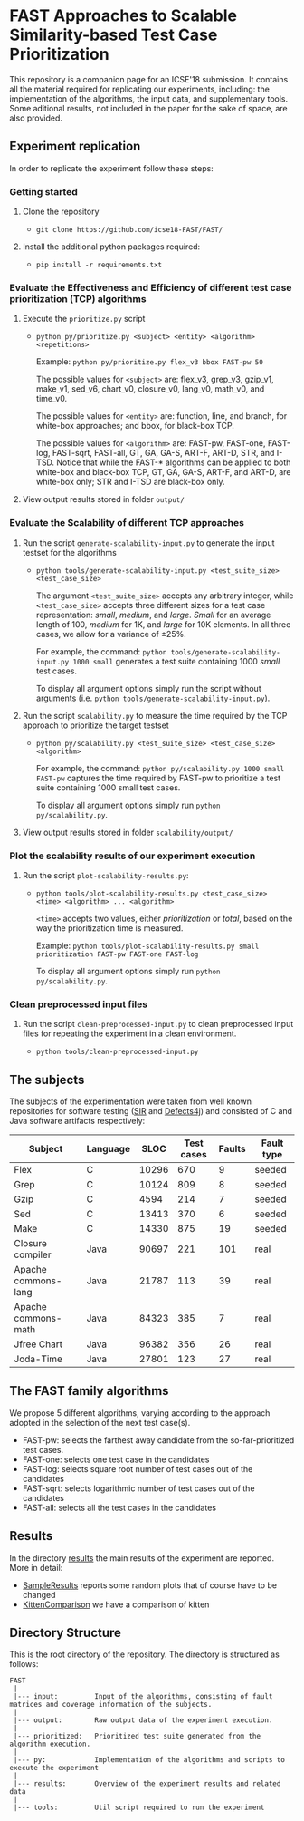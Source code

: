 # FAST Approaches to Scalable Similarity-based Test Case Prioritization

This repository is a companion page for an ICSE'18 submission.
It contains all the material required for replicating our experiments, including: the implementation of the algorithms, the input data, and supplementary tools. Some aditional results, not included in the paper for the sake of space, are also provided.
 
Experiment replication
---------------
In order to replicate the experiment follow these steps:

### Getting started

1. Clone the repository 
   - `git clone https://github.com/icse18-FAST/FAST/`
 
2. Install the additional python packages required:
   - `pip install -r requirements.txt`

### Evaluate the Effectiveness and Efficiency of different test case prioritization (TCP) algorithms

1. Execute the `prioritize.py` script 
   - `python py/prioritize.py <subject> <entity> <algorithm> <repetitions>`
   
      Example: `python py/prioritize.py flex_v3 bbox FAST-pw 50`
      
      The possible values for `<subject>` are: flex_v3, grep_v3, gzip_v1, make_v1, sed_v6, chart_v0, closure_v0, lang_v0, math_v0, and time_v0.
 
      The possible values for `<entity>` are: function, line, and branch, for white-box approaches; and bbox, for black-box TCP.
      
      The possible values for `<algorithm>` are: FAST-pw, FAST-one, FAST-log, FAST-sqrt, FAST-all, GT, GA, GA-S, ART-F, ART-D, STR, and I-TSD. Notice that while the FAST-* algorithms can be applied to both white-box and black-box TCP, GT, GA, GA-S, ART-F, and ART-D, are white-box only; STR and I-TSD are black-box only.

2. View output results stored in folder `output/`

### Evaluate the Scalability of different TCP approaches

1. Run the script  `generate-scalability-input.py` to generate the input testset for the algorithms
   - `python tools/generate-scalability-input.py <test_suite_size> <test_case_size>`

      The argument `<test_suite_size>` accepts any arbitrary integer, while `<test_case_size>` accepts three different sizes for a test case representation: *small*, *medium*, and *large*. *Small* for an average length of 100, *medium* for 1K, and *large* for 10K elements. In all three cases, we allow for a variance of ±25%.

      For example, the command: `python tools/generate-scalability-input.py 1000 small` generates a test suite containing 1000 *small* test cases.

      To display all argument options simply run the script without arguments (i.e. `python tools/generate-scalability-input.py`).

2. Run the script `scalability.py` to measure the time required by the TCP approach to prioritize the target testset
   - `python py/scalability.py <test_suite_size> <test_case_size> <algorithm>`
   
      For example, the command: `python py/scalability.py 1000 small FAST-pw` captures the time required by FAST-pw to prioritize a test suite containing 1000 small test cases. 
   
      To display all argument options simply run `python py/scalability.py`.
   
3. View output results stored in folder `scalability/output/`
 
### Plot the scalability results of our experiment execution

 1. Run the script `plot-scalability-results.py`:
    
    - `python tools/plot-scalability-results.py <test_case_size> <time> <algorithm> ... <algorithm>`

      `<time>` accepts two values, either *prioritization* or *total*, based on the way the prioritization time is measured.
   
      Example: `python tools/plot-scalability-results.py small prioritization FAST-pw FAST-one FAST-log`
 
      To display all argument options simply run `python py/scalability.py`.

### Clean preprocessed input files

 1. Run the script `clean-preprocessed-input.py` to clean preprocessed input files for repeating the experiment in a clean environment.
 
    - `python tools/clean-preprocessed-input.py`

The subjects
---------------
The subjects of the experimentation were taken from well known repositories for software testing ([SIR][sir] and [Defects4j][defects4j]) and consisted of C and Java software artifacts respectively: 

|   Subject            | Language         | SLOC           | Test cases | Faults | Fault type | 
|----------------------|------------------|----------------|------------|--------|------------|
| Flex                 | C                | 10296          |  670       | 9      | seeded     |
|  Grep                | C                | 10124          |  809       | 8      | seeded     |
| Gzip                 | C                | 4594           |  214       | 7      | seeded     |
| Sed                  | C                | 13413          |  370       | 6      | seeded     |
| Make                 | C                | 14330          |  875       | 19     | seeded     |
|  Closure compiler    | Java             | 90697          |  221       | 101    | real       |
| Apache commons-lang  | Java             | 21787          |  113       | 39     | real       |
| Apache commons-math  | Java             | 84323          |  385       | 7      | real       |
| Jfree Chart          | Java             | 96382          |  356       | 26     | real       |
|Joda-Time             | Java             | 27801          |  123       | 27     | real       |

The FAST family algorithms
---------------
We propose 5 different algorithms, varying according to the approach adopted in the selection of the next test case(s).

 - FAST-pw: selects the farthest away candidate from the so-far-prioritized test cases.
 - FAST-one: selects one test case in the candidates
 - FAST-log: selects square root number of test cases out of the candidates
 - FAST-sqrt: selects logarithmic number of test cases out of the candidates
 - FAST-all: selects all the test cases in the candidates

Results
---------------
In the directory [results](https://github.com/icse18-FAST/FAST/tree/master/results) the main results of the experiment are reported.
More in detail:

- [SampleResults](https://github.com/icse18-FAST/FAST/blob/master/results/SampleResult.md) reports some random plots that of course have to be changed
- [KittenComparison](https://github.com/icse18-FAST/FAST/blob/master/results/kitten_comparison.md) we have a comparison of kitten

Directory Structure
---------------
This is the root directory of the repository. The directory is structured as follows:

    FAST
     |
     |--- input:         Input of the algorithms, consisting of fault matrices and coverage information of the subjects.
     |
     |--- output:        Raw output data of the experiment execution.
     |
     |--- prioritized:   Prioritized test suite generated from the algorithm execution.  
     |
     |--- py:            Implementation of the algorithms and scripts to execute the experiment      
     |
     |--- results:       Overview of the experiment results and related data
     |
     |--- tools:         Util script required to run the experiment
  

[defects4j]: https://github.com/rjust/defects4j/
[sir]: http://sir.unl.edu/portal/index.php
